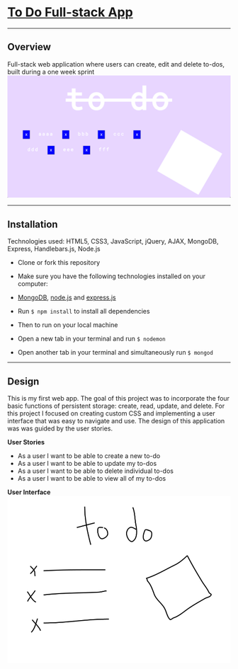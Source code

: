 # [To Do Full-stack App](https://floating-harbor-32363.herokuapp.com/)

---
## Overview
Full-stack web application where users can create, edit and delete to-dos, built during a one week sprint
![](assets/assets1.png?raw=true)

---
## Installation
Technologies used: HTML5, CSS3, JavaScript, jQuery, AJAX, MongoDB, Express, Handlebars.js, Node.js

* Clone or fork this repository

* Make sure you have the following technologies installed on your computer:
 * [MongoDB](https://www.mongodb.com/download-center#community), [node.js](https://nodejs.org/) and [express.js](https://expressjs.com/)

* Run `$ npm install` to install all dependencies

* Then to run on your local machine
 * Open a new tab in your terminal and run `$ nodemon`
 * Open another tab in your terminal and simultaneously run `$ mongod`

---
## Design
This is my first web app. The goal of this project was to incorporate the four basic functions of persistent storage: create, read, update, and delete. For this project I focused on creating custom CSS and implementing a user interface that was easy to navigate and use. The design of this application was was guided by the user stories.

**User Stories**

* As a user I want to be able to create a new to-do
* As a user I want to be able to update my to-dos
* As a user I want to be able to delete individual to-dos
* As a user I want to be able to view all of my to-dos

**User Interface**
![](assets/assets2.png?raw=true)
